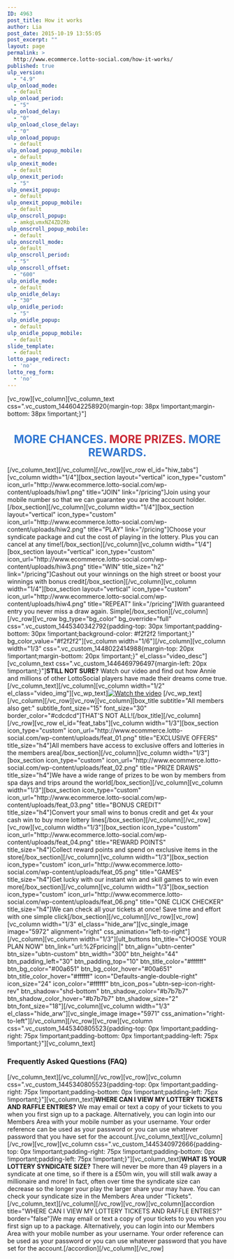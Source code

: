 ```yaml
---
ID: 4963
post_title: How it works
author: Lia
post_date: 2015-10-19 13:55:05
post_excerpt: ""
layout: page
permalink: >
  http://www.ecommerce.lotto-social.com/how-it-works/
published: true
ulp_version:
  - "4.9"
ulp_onload_mode:
  - default
ulp_onload_period:
  - "5"
ulp_onload_delay:
  - "0"
ulp_onload_close_delay:
  - "0"
ulp_onload_popup:
  - default
ulp_onload_popup_mobile:
  - default
ulp_onexit_mode:
  - default
ulp_onexit_period:
  - "5"
ulp_onexit_popup:
  - default
ulp_onexit_popup_mobile:
  - default
ulp_onscroll_popup:
  - amkgLvmxNZ4ZD2Rb
ulp_onscroll_popup_mobile:
  - default
ulp_onscroll_mode:
  - default
ulp_onscroll_period:
  - "5"
ulp_onscroll_offset:
  - "600"
ulp_onidle_mode:
  - default
ulp_onidle_delay:
  - "30"
ulp_onidle_period:
  - "5"
ulp_onidle_popup:
  - default
ulp_onidle_popup_mobile:
  - default
slide_template:
  - default
lotto_page_redirect:
  - 'no'
lotto_reg_form:
  - 'no'
---
```

[vc_row][vc_column][vc_column_text css=".vc_custom_1446042258920{margin-top: 38px !important;margin-bottom: 38px !important;}"]
<h1 style="color: #2f76d2; font-size: 25px; text-align: center;"><strong>MORE CHANCES. <span style="color: #ca2835;">MORE PRIZES. </span>MORE REWARDS.</strong></h1>
[/vc_column_text][/vc_column][/vc_row][vc_row el_id="hiw_tabs"][vc_column width="1/4"][box_section layout="vertical" icon_type="custom" icon_url="http://www.ecommerce.lotto-social.com/wp-content/uploads/hiw1.png" title="JOIN" link="/pricing"]Join using your mobile number so that we can guarantee you are the account holder.[/box_section][/vc_column][vc_column width="1/4"][box_section layout="vertical" icon_type="custom" icon_url="http://www.ecommerce.lotto-social.com/wp-content/uploads/hiw2.png" title="PLAY" link="/pricing"]Choose your syndicate package and cut the cost of playing in the lottery. Plus you can cancel at any time![/box_section][/vc_column][vc_column width="1/4"][box_section layout="vertical" icon_type="custom" icon_url="http://www.ecommerce.lotto-social.com/wp-content/uploads/hiw3.png" title="WIN" title_size="h2" link="/pricing"]Cashout out your winnings on the high street or boost your winnings with bonus credit[/box_section][/vc_column][vc_column width="1/4"][box_section layout="vertical" icon_type="custom" icon_url="http://www.ecommerce.lotto-social.com/wp-content/uploads/hiw4.png" title="REPEAT" link="/pricing"]With guaranteed entry you never miss a draw again. Simple[/box_section][/vc_column][/vc_row][vc_row bg_type="bg_color" bg_override="full" css=".vc_custom_1445340342792{padding-top: 30px !important;padding-bottom: 30px !important;background-color: #f2f2f2 !important;}" bg_color_value="#f2f2f2"][vc_column width="1/6"][/vc_column][vc_column width="1/3" css=".vc_custom_1448022414988{margin-top: 20px !important;margin-bottom: 20px !important;}" el_class="video_desc"][vc_column_text css=".vc_custom_1446469796497{margin-left: 20px !important;}"]<strong>STILL NOT SURE?</strong>
Watch our video and find out how Annie and
millions of other LottoSocial players have made
their dreams come true.[/vc_column_text][/vc_column][vc_column width="1/2" el_class="video_img"][vc_wp_text]<a class="wistia-popover[height=360,playerColor=7b796a,width=640]" href="//fast.wistia.net/embed/iframe/acr33o7op8?popover=true"><img src="http://www.ecommerce.lotto-social.com/wp-content/uploads/video_thumb.jpg" alt="Watch the video" /></a>
<script src="//fast.wistia.com/assets/external/popover-v1.js"></script>[/vc_wp_text][/vc_column][/vc_row][vc_row][vc_column][box_title subtitle="All members also get:" subtitle_font_size="15" font_size="30" border_color="#cdcdcd"]THAT'S NOT ALL![/box_title][/vc_column][/vc_row][vc_row el_id="feat_tabs"][vc_column width="1/3"][box_section icon_type="custom" icon_url="http://www.ecommerce.lotto-social.com/wp-content/uploads/feat_01.png" title="EXCLUSIVE OFFERS" title_size="h4"]All members have access to exclusive offers and lotteries in the members area[/box_section][/vc_column][vc_column width="1/3"][box_section icon_type="custom" icon_url="http://www.ecommerce.lotto-social.com/wp-content/uploads/feat_02.png" title="PRIZE DRAWS" title_size="h4"]We have a wide range of prizes to be won by members from spa days and trips around the world[/box_section][/vc_column][vc_column width="1/3"][box_section icon_type="custom" icon_url="http://www.ecommerce.lotto-social.com/wp-content/uploads/feat_03.png" title="BONUS CREDIT" title_size="h4"]Convert your small wins to bonus credit and get 4x your cash win to buy more lottery lines[/box_section][/vc_column][/vc_row][vc_row][vc_column width="1/3"][box_section icon_type="custom" icon_url="http://www.ecommerce.lotto-social.com/wp-content/uploads/feat_04.png" title="REWARD POINTS" title_size="h4"]Collect reward points and spend on exclusive items in the store[/box_section][/vc_column][vc_column width="1/3"][box_section icon_type="custom" icon_url="http://www.ecommerce.lotto-social.com/wp-content/uploads/feat_05.png" title="GAMES" title_size="h4"]Get lucky with our instant win and skill games to win even more[/box_section][/vc_column][vc_column width="1/3"][box_section icon_type="custom" icon_url="http://www.ecommerce.lotto-social.com/wp-content/uploads/feat_06.png" title="ONE CLICK CHECKER" title_size="h4"]We can check all your tickets at once! Save time and effort with one simple click[/box_section][/vc_column][/vc_row][vc_row][vc_column width="1/3" el_class="hide_arw"][vc_single_image image="5972" alignment="right" css_animation="left-to-right"][/vc_column][vc_column width="1/3"][ult_buttons btn_title="CHOOSE YOUR PLAN NOW" btn_link="url:%2Fpricing||" btn_align="ubtn-center" btn_size="ubtn-custom" btn_width="300" btn_height="44" btn_padding_left="30" btn_padding_top="10" btn_title_color="#ffffff" btn_bg_color="#00a651" btn_bg_color_hover="#00a651" btn_title_color_hover="#ffffff" icon="Defaults-angle-double-right" icon_size="24" icon_color="#ffffff" btn_icon_pos="ubtn-sep-icon-right-rev" btn_shadow="shd-bottom" btn_shadow_color="#b7b7b7" btn_shadow_color_hover="#b7b7b7" btn_shadow_size="2" btn_font_size="18"][/vc_column][vc_column width="1/3" el_class="hide_arw"][vc_single_image image="5971" css_animation="right-to-left"][/vc_column][/vc_row][vc_row][vc_column css=".vc_custom_1445340805523{padding-top: 0px !important;padding-right: 75px !important;padding-bottom: 0px !important;padding-left: 75px !important;}"][vc_column_text]
<h3><strong>Frequently Asked Questions (FAQ)</strong></h3>
[/vc_column_text][/vc_column][/vc_row][vc_row][vc_column css=".vc_custom_1445340805523{padding-top: 0px !important;padding-right: 75px !important;padding-bottom: 0px !important;padding-left: 75px !important;}"][vc_column_text]<strong>WHERE CAN I VIEW MY LOTTERY TICKETS AND RAFFLE ENTRIES?</strong>
We may email or text a copy of your tickets to you when you first sign up to a package. Alternatively, you can login into our Members Area with your mobile number as your username. Your order reference can be used as your password or you can use whatever password that you have set for the account.[/vc_column_text][/vc_column][/vc_row][vc_row][vc_column css=".vc_custom_1445340972666{padding-top: 0px !important;padding-right: 75px !important;padding-bottom: 0px !important;padding-left: 75px !important;}"][vc_column_text]<strong>WHAT IS YOUR LOTTERY SYNDICATE SIZE?</strong>
There will never be more than 49 players in a syndicate at one time, so if there is a £50m win, you will still walk away a millionaire and more! In fact, often over time the syndicate size can decrease so the longer your play the larger share your may have. You can check your syndicate size in the Members Area under “Tickets”.[/vc_column_text][/vc_column][/vc_row][vc_row][vc_column][accordion title="WHERE CAN I VIEW MY LOTTERY TICKETS AND RAFFLE ENTRIES?" border="false"]We may email or text a copy of your tickets to you when you first sign up to a package. Alternatively, you can login into our Members Area with your mobile number as your username. Your order reference can be used as your password or you can use whatever password that you have set for the account.[/accordion][/vc_column][/vc_row]